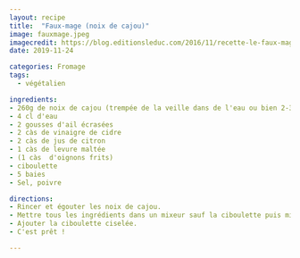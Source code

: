 ```yaml
---
layout: recipe
title:  "Faux-mage (noix de cajou)"
image: fauxmage.jpeg
imagecredit: https://blog.editionsleduc.com/2016/11/recette-le-faux-mage-de-noix-de-cajou-au-cumin.html
date: 2019-11-24

categories: Fromage
tags:
  - végétalien

ingredients:
- 260g de noix de cajou (trempée de la veille dans de l'eau ou bien 2-3h dans de l'eau très chaude)
- 4 cl d'eau
- 2 gousses d'ail écrasées
- 2 càs de vinaigre de cidre
- 2 càs de jus de citron
- 1 càs de levure maltée
- (1 càs  d'oignons frits)
- ciboulette
- 5 baies
- Sel, poivre

directions:
- Rincer et égouter les noix de cajou.
- Mettre tous les ingrédients dans un mixeur sauf la ciboulette puis mixer.
- Ajouter la ciboulette ciselée.
- C'est prêt !

---
```

